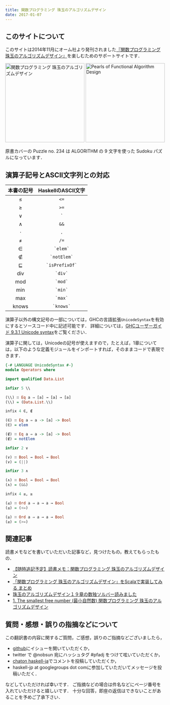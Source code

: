 ```yaml
---
title: 関数プログラミング 珠玉のアルゴリズムデザイン
date: 2017-01-07
---
```


## このサイトについて

このサイトは2014年11月にオーム社より発刊されました[『関数プログラミング 珠玉のアルゴリズムデザイン』](http://www.amazon.co.jp/gp/product/4274050645/ref=as_li_ss_tl?ie=UTF8&camp=247&creative=7399&creativeASIN=4274050645&linkCode=as2&tag=philoprogramm-22)を楽しむためのサポートサイトです．

<a href="http://www.amazon.co.jp/gp/product/4274050645/ref=as_li_ss_tl?ie=UTF8&camp=247&creative=7399&creativeASIN=4274050645&linkCode=as2&tag=philoprogramm-22"><img alt="関数プログラミング 珠玉のアルゴリズムデザイン" src="http://ecx.images-amazon.com/images/I/61uv43I3omL.jpg" height="250px"></a>
<a href="http://www.amazon.co.jp/gp/product/0521513383/ref=as_li_ss_tl?ie=UTF8&camp=247&creative=7399&creativeASIN=0521513383&linkCode=as2&tag=philoprogramm-22"><img alt="Pearls of Functional Algorithm Design" src="http://ecx.images-amazon.com/images/I/51JRG-YGgOL.jpg" height="250px"></a>

原書カバーの Puzzle no. 234 は ALGORITHM の 9 文字を使った Sudoku パズルになっています．

## 演算子記号とASCII文字列との対応

| 本書の記号 | HaskellのASCII文字 |
|:----------:|:------------------:|
| $\le$      | `<=`               |
| $\ge$      | `>=`               |
| $\vee$     | `||`               |
| $\wedge$   | `&&`               |
| $\cdot$    | `.`                |
| $\neq$     | `/=`               |
| $\in$      | `` `elem` ``       |
| $\notin$   | `` `notElem` ``    |
| $\sqsubseteq$ | `` `isPrefixOf` `` |
| div        | `` `div` ``        |
| mod        | `` `mod` ``        |
| min        | `` `min` ``        |
| max        | `` `max` ``        |
| knows      | `` `knows` ``      |

演算子以外の構文記号の一部については，GHCの言語拡張``UnicodeSyntax``を有効にするとソースコード中に記述可能です．
詳細については，[GHCユーザーガイド 9.3.1 Unicode syntax](https://downloads.haskell.org/~ghc/latest/docs/html/users_guide/glasgow_exts.html#unicode-syntax)をご覧ください．

演算子に関しては，Unicodeの記号が使えますので，たとえば，1章については，以下のような定義モジュールをインポートすれば，そのままコードで表現できます．

```haskell
{-# LANGUAGE UnicodeSyntax #-}
module Operators where

import qualified Data.List

infixr 5 \\

(\\) ∷ Eq a ⇒ [a] → [a] → [a]
(\\) = (Data.List.\\)

infix 4 ∈, ∉

(∈) ∷ Eq a ⇒ a -> [a] -> Bool
(∈) = elem

(∉) ∷ Eq a ⇒ a -> [a] -> Bool
(∉) = notElem

infixr 2 ∨

(∨) ∷ Bool → Bool → Bool
(∨) = (||)

infixr 3 ∧

(∧) ∷ Bool → Bool → Bool
(∧) = (&&)

infix 4 ≤, ≥

(≤) ∷ Ord a ⇒ a → a → Bool
(≤) = (<=)

(≥) ∷ Ord a ⇒ a → a → Bool
(≥) = (>=)
```

## 関連記事

読書メモなどを書いていただいた記事など，見つけたもの，教えてもらったもの．

- [【随時追記予定】読書メモ：関数プログラミング 珠玉のアルゴリズムデザイン](http://xenophobia.hatenablog.com/entry/2014/11/15/031820)
- [「関数プログラミング 珠玉のアルゴリズムデザイン」をScalaで実装してみる まとめ](http://qiita.com/qtamaki@github/items/176b4332da8e1e481fad)
- [珠玉のアルゴリズムデザイン１９章の数独ソルバー読みました](http://nihemak.hatenablog.com/entry/2015/01/11/210124)
- [1. The smallest free number (最小自然数) 関数プログラミング 珠玉のアルゴリズムデザイン](http://phasetr.com/blog/2017/01/05/smallest-free-number-pearls-of-func-algorithm/)

## 質問・感想・誤りの指摘などについて

この翻訳書の内容に関するご質問，ご感想，誤りのご指摘などございましたら，

- [github](https://github.com/sampou-org/pfad/issues)にイシューを開いていただくか，
- twitter で @nobsun 宛にハッシュタグ #pfadj をつけて呟いていただくか，
- [chaton haskell-ja](http://chaton.practical-scheme.net/haskell-ja/)でコメントを投稿していただくか，
- haskell-jp at googlegroups dot comに参加していただいてメッセージを投稿いただく．

などしていただければ幸いです．
ご指摘などの場合は件名などにページ番号を入れていただけると嬉しいです．
十分な回答，即座の返信はできないことがあることを予めご了承下さい．


